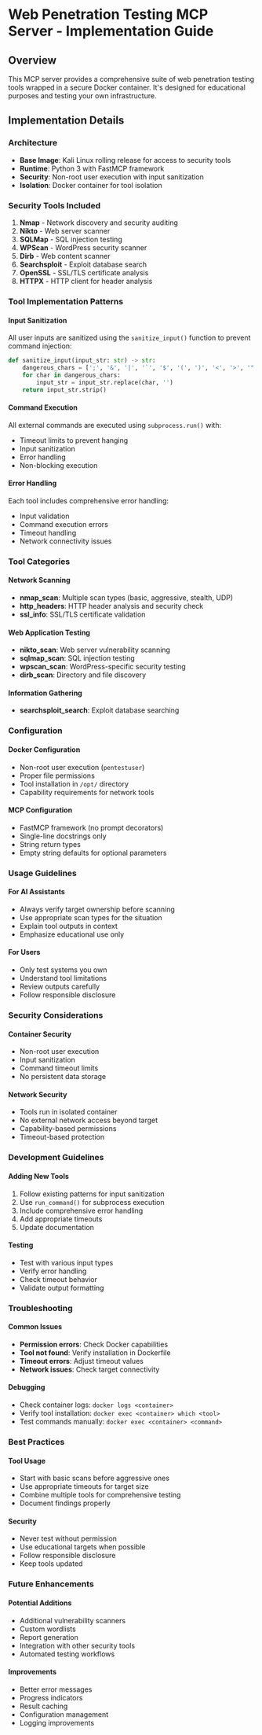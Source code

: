 # Web Penetration Testing MCP Server - Implementation Guide

## Overview

This MCP server provides a comprehensive suite of web penetration testing tools wrapped in a secure Docker container. It's designed for educational purposes and testing your own infrastructure.

## Implementation Details

### Architecture
- **Base Image**: Kali Linux rolling release for access to security tools
- **Runtime**: Python 3 with FastMCP framework
- **Security**: Non-root user execution with input sanitization
- **Isolation**: Docker container for tool isolation

### Security Tools Included

1. **Nmap** - Network discovery and security auditing
2. **Nikto** - Web server scanner
3. **SQLMap** - SQL injection testing
4. **WPScan** - WordPress security scanner
5. **Dirb** - Web content scanner
6. **Searchsploit** - Exploit database search
7. **OpenSSL** - SSL/TLS certificate analysis
8. **HTTPX** - HTTP client for header analysis

### Tool Implementation Patterns

#### Input Sanitization
All user inputs are sanitized using the `sanitize_input()` function to prevent command injection:
```python
def sanitize_input(input_str: str) -> str:
    dangerous_chars = [';', '&', '|', '`', '$', '(', ')', '<', '>', '"', "'"]
    for char in dangerous_chars:
        input_str = input_str.replace(char, '')
    return input_str.strip()
```

#### Command Execution
All external commands are executed using `subprocess.run()` with:
- Timeout limits to prevent hanging
- Input sanitization
- Error handling
- Non-blocking execution

#### Error Handling
Each tool includes comprehensive error handling:
- Input validation
- Command execution errors
- Timeout handling
- Network connectivity issues

### Tool Categories

#### Network Scanning
- **nmap_scan**: Multiple scan types (basic, aggressive, stealth, UDP)
- **http_headers**: HTTP header analysis and security check
- **ssl_info**: SSL/TLS certificate validation

#### Web Application Testing
- **nikto_scan**: Web server vulnerability scanning
- **sqlmap_scan**: SQL injection testing
- **wpscan_scan**: WordPress-specific security testing
- **dirb_scan**: Directory and file discovery

#### Information Gathering
- **searchsploit_search**: Exploit database searching

### Configuration

#### Docker Configuration
- Non-root user execution (`pentestuser`)
- Proper file permissions
- Tool installation in `/opt/` directory
- Capability requirements for network tools

#### MCP Configuration
- FastMCP framework (no prompt decorators)
- Single-line docstrings only
- String return types
- Empty string defaults for optional parameters

### Usage Guidelines

#### For AI Assistants
- Always verify target ownership before scanning
- Use appropriate scan types for the situation
- Explain tool outputs in context
- Emphasize educational use only

#### For Users
- Only test systems you own
- Understand tool limitations
- Review outputs carefully
- Follow responsible disclosure

### Security Considerations

#### Container Security
- Non-root user execution
- Input sanitization
- Command timeout limits
- No persistent data storage

#### Network Security
- Tools run in isolated container
- No external network access beyond target
- Capability-based permissions
- Timeout-based protection

### Development Guidelines

#### Adding New Tools
1. Follow existing patterns for input sanitization
2. Use `run_command()` for subprocess execution
3. Include comprehensive error handling
4. Add appropriate timeouts
5. Update documentation

#### Testing
- Test with various input types
- Verify error handling
- Check timeout behavior
- Validate output formatting

### Troubleshooting

#### Common Issues
- **Permission errors**: Check Docker capabilities
- **Tool not found**: Verify installation in Dockerfile
- **Timeout errors**: Adjust timeout values
- **Network issues**: Check target connectivity

#### Debugging
- Check container logs: `docker logs <container>`
- Verify tool installation: `docker exec <container> which <tool>`
- Test commands manually: `docker exec <container> <command>`

### Best Practices

#### Tool Usage
- Start with basic scans before aggressive ones
- Use appropriate timeouts for target size
- Combine multiple tools for comprehensive testing
- Document findings properly

#### Security
- Never test without permission
- Use educational targets when possible
- Follow responsible disclosure
- Keep tools updated

### Future Enhancements

#### Potential Additions
- Additional vulnerability scanners
- Custom wordlists
- Report generation
- Integration with other security tools
- Automated testing workflows

#### Improvements
- Better error messages
- Progress indicators
- Result caching
- Configuration management
- Logging improvements
